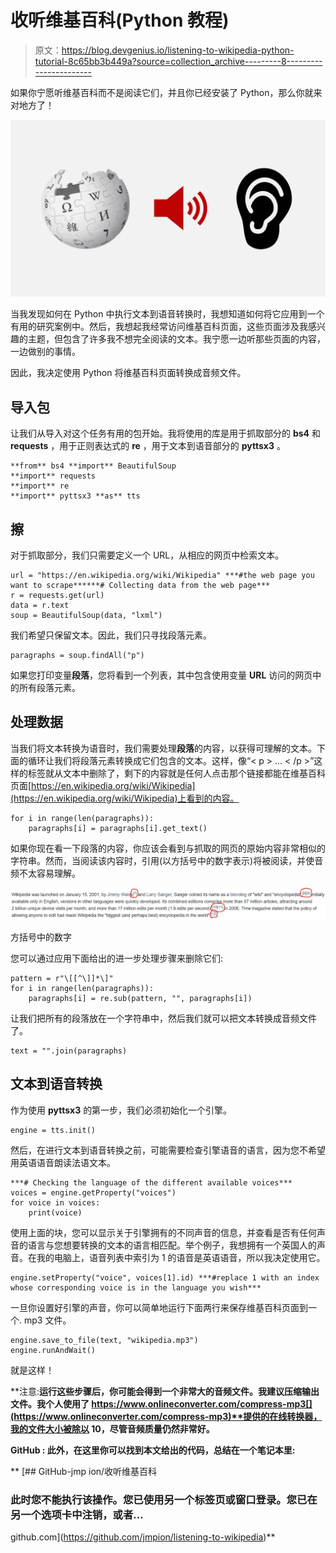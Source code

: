 # 收听维基百科(Python 教程)

> 原文：<https://blog.devgenius.io/listening-to-wikipedia-python-tutorial-8c65bb3b449a?source=collection_archive---------8----------------------->

如果你宁愿听维基百科而不是阅读它们，并且你已经安装了 Python，那么你就来对地方了！

![](img/cef254e0faaaba16a0e8a5a22a5b4063.png)

当我发现如何在 Python 中执行文本到语音转换时，我想知道如何将它应用到一个有用的研究案例中。然后，我想起我经常访问维基百科页面，这些页面涉及我感兴趣的主题，但包含了许多我不想完全阅读的文本。我宁愿一边听那些页面的内容，一边做别的事情。

因此，我决定使用 Python 将维基百科页面转换成音频文件。

## 导入包

让我们从导入对这个任务有用的包开始。我将使用的库是用于抓取部分的 **bs4** 和 **requests** ，用于正则表达式的 **re** ，用于文本到语音部分的 **pyttsx3** 。

```
**from** bs4 **import** BeautifulSoup
**import** requests
**import** re
**import** pyttsx3 **as** tts
```

## 擦

对于抓取部分，我们只需要定义一个 URL，从相应的网页中检索文本。

```
url = "https://en.wikipedia.org/wiki/Wikipedia" ***#the web page you want to scrape******# Collecting data from the web page***
r = requests.get(url)
data = r.text
soup = BeautifulSoup(data, "lxml")
```

我们希望只保留文本。因此，我们只寻找段落元素。

```
paragraphs = soup.findAll("p")
```

如果您打印变量**段落**，您将看到一个列表，其中包含使用变量 **URL** 访问的网页中的所有段落元素。

## 处理数据

当我们将文本转换为语音时，我们需要处理**段落**的内容，以获得可理解的文本。下面的循环让我们将段落元素转换成它们包含的文本。这样，像“< p > … < /p >”这样的标签就从文本中删除了，剩下的内容就是任何人点击那个链接都能在维基百科页面[https://en.wikipedia.org/wiki/Wikipedia](https://en.wikipedia.org/wiki/Wikipedia)上看到的内容。

```
for i in range(len(paragraphs)):
    paragraphs[i] = paragraphs[i].get_text()
```

如果你现在看一下段落的内容，你应该会看到与抓取的网页的原始内容非常相似的字符串。然而，当阅读该内容时，引用(以方括号中的数字表示)将被阅读，并使音频不太容易理解。

![](img/4ca3e3c453337a463bde4cc0e2560171.png)

方括号中的数字

您可以通过应用下面给出的进一步处理步骤来删除它们:

```
pattern = r"\[[^\]]*\]"
for i in range(len(paragraphs)):
    paragraphs[i] = re.sub(pattern, "", paragraphs[i])
```

让我们把所有的段落放在一个字符串中，然后我们就可以把文本转换成音频文件了。

```
text = "".join(paragraphs)
```

## 文本到语音转换

作为使用 **pyttsx3** 的第一步，我们必须初始化一个引擎。

```
engine = tts.init()
```

然后，在进行文本到语音转换之前，可能需要检查引擎语音的语言，因为您不希望用英语语音朗读法语文本。

```
***# Checking the language of the different available voices***
voices = engine.getProperty("voices")
for voice in voices:
    print(voice)
```

使用上面的块，您可以显示关于引擎拥有的不同声音的信息，并查看是否有任何声音的语言与您想要转换的文本的语言相匹配。举个例子，我想拥有一个英国人的声音。在我的电脑上，语音列表中索引为 1 的语音是英语语音，所以我决定使用它。

```
engine.setProperty("voice", voices[1].id) ***#replace 1 with an index whose corresponding voice is in the language you wish***
```

一旦你设置好引擎的声音，你可以简单地运行下面两行来保存维基百科页面到一个. mp3 文件。

```
engine.save_to_file(text, "wikipedia.mp3")
engine.runAndWait()
```

就是这样！

**注意:**运行这些步骤后，你可能会得到一个非常大的音频文件。我建议压缩输出文件。我个人使用了 https://www.onlineconverter.com/compress-mp3[](https://www.onlineconverter.com/compress-mp3)**提供的在线转换器，我的文件大小被除以 10，尽管音频质量仍然非常好。**

****GitHub :** 此外，在这里你可以找到本文给出的代码，总结在一个笔记本里:**

**[](https://github.com/jmpion/listening-to-wikipedia) [## GitHub-jmp ion/收听维基百科

### 此时您不能执行该操作。您已使用另一个标签页或窗口登录。您已在另一个选项卡中注销，或者…

github.com](https://github.com/jmpion/listening-to-wikipedia)**